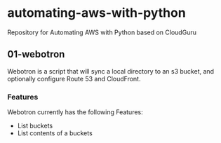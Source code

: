# automating-aws-with-python
Repository for Automating AWS with Python based on CloudGuru

## 01-webotron
Webotron is a script that will sync a local directory to an s3 bucket,
and optionally configure Route 53 and CloudFront.

###  Features

Webotron currently has the following Features:

  - List buckets
  - List contents  of a buckets
